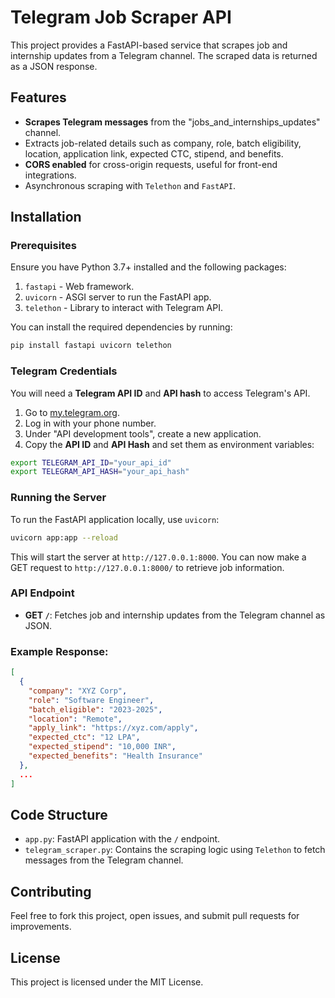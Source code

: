 # Telegram Job Scraper API

This project provides a FastAPI-based service that scrapes job and internship updates from a Telegram channel. The scraped data is returned as a JSON response.

## Features
- **Scrapes Telegram messages** from the "jobs_and_internships_updates" channel.
- Extracts job-related details such as company, role, batch eligibility, location, application link, expected CTC, stipend, and benefits.
- **CORS enabled** for cross-origin requests, useful for front-end integrations.
- Asynchronous scraping with `Telethon` and `FastAPI`.

## Installation

### Prerequisites

Ensure you have Python 3.7+ installed and the following packages:

1. `fastapi` - Web framework.
2. `uvicorn` - ASGI server to run the FastAPI app.
3. `telethon` - Library to interact with Telegram API.

You can install the required dependencies by running:

```bash
pip install fastapi uvicorn telethon
```

### Telegram Credentials

You will need a **Telegram API ID** and **API hash** to access Telegram's API.

1. Go to [my.telegram.org](https://my.telegram.org).
2. Log in with your phone number.
3. Under "API development tools", create a new application.
4. Copy the **API ID** and **API Hash** and set them as environment variables:

```bash
export TELEGRAM_API_ID="your_api_id"
export TELEGRAM_API_HASH="your_api_hash"
```

### Running the Server

To run the FastAPI application locally, use `uvicorn`:

```bash
uvicorn app:app --reload
```

This will start the server at `http://127.0.0.1:8000`. You can now make a GET request to `http://127.0.0.1:8000/` to retrieve job information.

### API Endpoint

- **GET `/`**: Fetches job and internship updates from the Telegram channel as JSON.

### Example Response:

```json
[
  {
    "company": "XYZ Corp",
    "role": "Software Engineer",
    "batch_eligible": "2023-2025",
    "location": "Remote",
    "apply_link": "https://xyz.com/apply",
    "expected_ctc": "12 LPA",
    "expected_stipend": "10,000 INR",
    "expected_benefits": "Health Insurance"
  },
  ...
]
```

## Code Structure

- `app.py`: FastAPI application with the `/` endpoint.
- `telegram_scraper.py`: Contains the scraping logic using `Telethon` to fetch messages from the Telegram channel.

## Contributing

Feel free to fork this project, open issues, and submit pull requests for improvements.

## License

This project is licensed under the MIT License.

